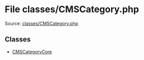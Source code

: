 File classes/CMSCategory.php
=========

Source: [classes/CMSCategory.php](https://github.com/PrestaShop/PrestaShop/blob/1.6.0.1/classes/CMSCategory.php)


Classes
-------

* [CMSCategoryCore](class.CMSCategoryCore.md)

